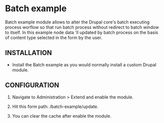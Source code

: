 Batch example
==============

Batch example module allows to alter the Drupal core's batch executing process
worflow so that run batch process without redirect to batch window to itself.
In this example node data 'll updated by batch process on the basis of content
type selected in the form by the user.

INSTALLATION
------------

 * Install the Batch example as you would normally install a custom
   Drupal module.

CONFIGURATION
-------------

  1. Navigate to Administration > Extend and enable the module.   

  2. Hit this form path: /batch-example/update.

  3. You can clear the cache after enable the module.
